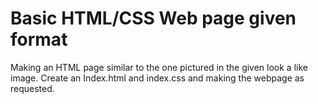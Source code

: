 # Basic HTML/CSS Web page given format

Making an HTML page similar to the one pictured in the given look a like image. Create an Index.html and index.css and making the webpage as requested.